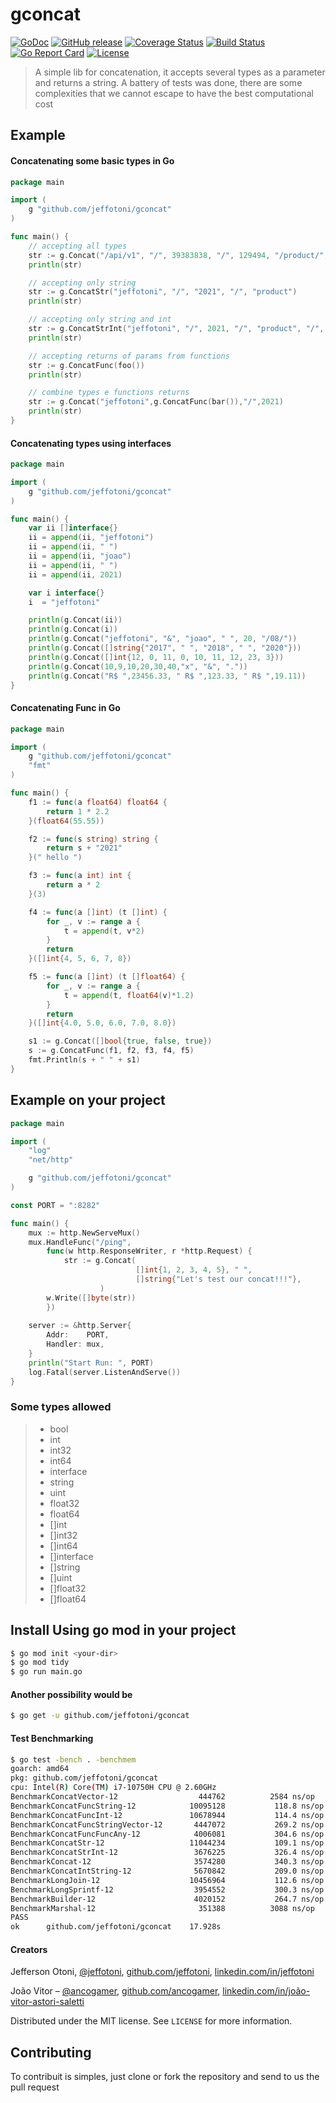 # gconcat

[![GoDoc][1]][2]
[![GitHub release][3]][4]
[![Coverage Status][5]][6]
[![Build Status][7]][8]
[![Go Report Card][9]][10]
[![License][11]][11]

[1]: https://godoc.org/github.com/jeffotoni/gconcat?status.svg
[2]: https://godoc.org/github.com/jeffotoni/gconcat
[3]: https://img.shields.io/github/v/release/jeffotoni/gconcat?include_prereleases
[4]: https://github.com/jeffotoni/gconcat/releases
[5]: https://coveralls.io/repos/github/jeffotoni/gconcat/badge.svg?branch=master
[6]: https://coveralls.io/github/jeffotoni/gconcat?branch=master
[7]: https://travis-ci.com/jeffotoni/gconcat.svg?branch=master
[8]: https://travis-ci.com/jeffotoni/gconcat
[9]: https://goreportcard.com/badge/github.com/jeffotoni/gconcat
[10]: https://goreportcard.com/report/github.com/jeffotoni/gconcat
[11]: https://img.shields.io/github/license/jeffotoni/gconcat

>A simple lib for concatenation, it accepts several types as a parameter and returns a string. A battery of tests was done, there are some complexities that we cannot escape to have the best computational cost 

## Example 

#### Concatenating some basic types in Go
```go
package main

import (
	g "github.com/jeffotoni/gconcat"
)

func main() {
	// accepting all types 
	str := g.Concat("/api/v1", "/", 39383838, "/", 129494, "/product/", 2012)
	println(str)

	// accepting only string
	str := g.ConcatStr("jeffotoni", "/", "2021", "/", "product")
	println(str)

	// accepting only string and int
	str := g.ConcatStrInt("jeffotoni", "/", 2021, "/", "product", "/", 1001)
	println(str)

	// accepting returns of params from functions
	str := g.ConcatFunc(foo())
	println(str)

	// combine types e functions returns
	str := g.Concat("jeffotoni",g.ConcatFunc(bar()),"/",2021)
	println(str)
}
```

#### Concatenating types using interfaces
```go
package main

import (
	g "github.com/jeffotoni/gconcat"
)

func main() {
	var ii []interface{}
	ii = append(ii, "jeffotoni")
	ii = append(ii, " ")
	ii = append(ii, "joao")
	ii = append(ii, " ")
	ii = append(ii, 2021)

	var i interface{}
	i  = "jeffotoni"

	println(g.Concat(ii))
	println(g.Concat(i))
	println(g.Concat("jeffotoni", "&", "joao", " ", 20, "/08/"))
	println(g.Concat([]string{"2017", " ", "2018", " ", "2020"}))
	println(g.Concat([]int{12, 0, 11, 0, 10, 11, 12, 23, 3}))
	println(g.Concat(10,9,10,20,30,40,"x", "&", "."))
	println(g.Concat("R$ ",23456.33, " R$ ",123.33, " R$ ",19.11))
}
```

#### Concatenating Func in Go
```go
package main

import (
	g "github.com/jeffotoni/gconcat"
	"fmt"
)

func main() {
	f1 := func(a float64) float64 {
		return 1 * 2.2
	}(float64(55.55))

	f2 := func(s string) string {
		return s + "2021"
	}(" hello ")

	f3 := func(a int) int {
		return a * 2
	}(3)

	f4 := func(a []int) (t []int) {
		for _, v := range a {
			t = append(t, v*2)
		}
		return
	}([]int{4, 5, 6, 7, 8})

	f5 := func(a []int) (t []float64) {
		for _, v := range a {
			t = append(t, float64(v)*1.2)
		}
		return
	}([]int{4.0, 5.0, 6.0, 7.0, 8.0})

	s1 := g.Concat([]bool{true, false, true})
	s := g.ConcatFunc(f1, f2, f3, f4, f5)
	fmt.Println(s + " " + s1)
}
```

## Example on your project 
```go
package main

import (
	"log"
	"net/http"

	g "github.com/jeffotoni/gconcat"
)

const PORT = ":8282"

func main() {
	mux := http.NewServeMux()
	mux.HandleFunc("/ping",
		func(w http.ResponseWriter, r *http.Request) {
			str := g.Concat(
                            []int{1, 2, 3, 4, 5}, " ", 
                            []string{"Let's test our concat!!!"},
                    )
		w.Write([]byte(str))
		})
	    
	server := &http.Server{
		Addr:    PORT,
		Handler: mux,
	}
	println("Start Run: ", PORT)
	log.Fatal(server.ListenAndServe())
}

```

### Some types allowed
> - bool
> - int
> - int32
> - int64
> - interface
> - string
> - uint
> - float32
> - float64
> - []int
> - []int32
> - []int64
> - []interface
> - []string
> - []uint
> - []float32
> - []float64

## Install Using go mod in your project
```bash
$ go mod init <your-dir>
$ go mod tidy
$ go run main.go
``````

#### Another possibility would be
```bash
$ go get -u github.com/jeffotoni/gconcat
```

#### Test Benchmarking

```bash
$ go test -bench . -benchmem
goarch: amd64
pkg: github.com/jeffotoni/gconcat
cpu: Intel(R) Core(TM) i7-10750H CPU @ 2.60GHz
BenchmarkConcatVector-12              	  444762	      2584 ns/op	    1400 B/op	      31 allocs/op
BenchmarkConcatFuncString-12          	10095128	       118.8 ns/op	      32 B/op	       2 allocs/op
BenchmarkConcatFuncInt-12             	10678944	       114.4 ns/op	      16 B/op	       2 allocs/op
BenchmarkConcatFuncStringVector-12    	 4447072	       269.2 ns/op	      84 B/op	       5 allocs/op
BenchmarkConcatFuncFuncAny-12         	 4006081	       304.6 ns/op	      87 B/op	       6 allocs/op
BenchmarkConcatStr-12                 	11044234	       109.1 ns/op	     416 B/op	       1 allocs/op
BenchmarkConcatStrInt-12              	 3676225	       326.4 ns/op	     952 B/op	       7 allocs/op
BenchmarkConcat-12                    	 3574280	       340.3 ns/op	     976 B/op	       8 allocs/op
BenchmarkConcatIntString-12           	 5670842	       209.0 ns/op	     128 B/op	       6 allocs/op
BenchmarkLongJoin-12                  	10456964	       112.6 ns/op	     448 B/op	       1 allocs/op
BenchmarkLongSprintf-12               	 3954552	       300.3 ns/op	     480 B/op	       5 allocs/op
BenchmarkBuilder-12                   	 4020152	       264.7 ns/op	    2397 B/op	       0 allocs/op
BenchmarkMarshal-12                   	  351388	      3088 ns/op	     768 B/op	       1 allocs/op
PASS
ok  	github.com/jeffotoni/gconcat	17.928s
```

#### Creators

Jefferson Otoni, [@jeffotoni](https://twitter.com/jeffotoni), [github.com/jeffotoni](https://github.com/jeffotoni), [linkedin.com/in/jeffotoni](https://www.linkedin.com/in/jeffotoni)   

João Vitor – [@ancogamer](https://twitter.com/ancogamer), [github.com/ancogamer](https://github.com/ancogamer), [linkedin.com/in/joão-vitor-astori-saletti](https://www.linkedin.com/in/joão-vitor-astori-saletti)


Distributed under the MIT license. See ``LICENSE`` for more information.

## Contributing

To contribuit is simples, just clone or fork the repository and send to us the pull request
